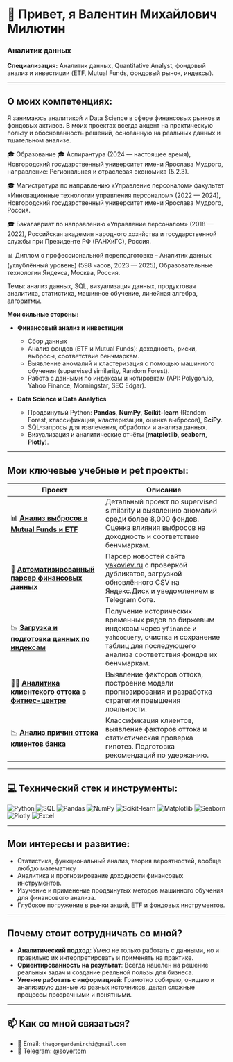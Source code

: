 # 👋 Привет, я Валентин Михайлович Милютин  

### Аналитик данных  
**Специализация:** Аналитик данных, Quantitative Analyst,  фондовый анализ и инвестиции (ETF, Mutual Funds, фондовый рынок, индексы).

---

## О моих компетенциях:

Я занимаюсь аналитикой и Data Science в сфере финансовых рынков и фондовых активов. В моих проектах всегда акцент на практическую пользу и обоснованность решений, основанную на реальных данных и тщательном анализе.

🎓 Образование
🎓 Аспирантура (2024 — настоящее время),
Новгородский государственный университет имени Ярослава Мудрого,
направление: Региональная и отраслевая экономика (5.2.3).

🎓 Магистратура по направлению «Управление персоналом» факультет «Инновационные технологии управления персоналом» (2022 — 2024),
Новгородский государственный университет имени Ярослава Мудрого, Россия.

🎓 Бакалавриат по направлению «Управление персоналом» (2018 — 2022),
Российская академия народного хозяйства и государственной службы при Президенте РФ (РАНХиГС), Россия.

📊 Диплом о профессиональной переподготовке – Аналитик данных (углублённый уровень)
(598 часов, 2023 — 2025),
Образовательные технологии Яндекса, Москва, Россия.

Темы: анализ данных, SQL, визуализация данных, продуктовая аналитика, статистика, машинное обучение, линейная алгебра, алгоритмы.

**Мои сильные стороны:**  
- **Финансовый анализ и инвестиции**
  - Сбор данных
  - Анализ фондов (ETF и Mutual Funds): доходность, риски, выбросы, соответствие бенчмаркам.
  - Выявление аномалий и кластеризация с помощью машинного обучения (supervised similarity, Random Forest).
  - Работа с данными по индексам и котировкам (API: Polygon.io, Yahoo Finance, Morningstar, SEC Edgar).

- **Data Science и Data Analytics**
  - Продвинутый Python: **Pandas**, **NumPy**, **Scikit-learn** (Random Forest, классификация, кластеризация, оценка выбросов), **SciPy**.
  - SQL-запросы для извлечения, обработки и анализа данных.
  - Визуализация и аналитические отчёты (**matplotlib**, **seaborn**, **Plotly**).

---

## Мои ключевые учебные и pet проекты:

| Проект | Описание |
|--------|----------|
| 📊 [**Анализ выбросов в Mutual Funds и ETF**](https://github.com/ValentinMilyutin/mutual-funds-outlier-analysis) | Детальный проект по supervised similarity и выявлению аномалий среди более 8,000 фондов. Оценка влияния выбросов на доходность и соответствие бенчмаркам. |
|🤖 [**Автоматизированный парсер финансовых данных**](https://github.com/ValentinMilyutin/yakovlev-site-parser) | Парсер новостей сайта [yakovlev.ru](https://yakovlev.ru) с проверкой дубликатов, загрузкой обновлённого CSV на Яндекс.Диск и уведомлением в Telegram боте. |
📉 [**Загрузка и подготовка данных по индексам**](https://github.com/ValentinMilyutin/get-indeces-and-saving-tables) | Получение исторических временных рядов по биржевым индексам через `yfinance` и `yahooquery`, очистка и сохранение таблиц для последующего анализа соответствия фондов их бенчмаркам.
🏋️‍♂️ [**Аналитика клиентского оттока в фитнес-центре**](https://github.com/ValentinMilyutin/fitness-churn-analysis) | Выявление факторов оттока, построение модели прогнозирования и разработка стратегии повышения лояльности.
📉 [**Анализ причин оттока клиентов банка**](https://github.com/ValentinMilyutin/bank-analysis) | Классификация клиентов, выявление факторов оттока и статистическая проверка гипотез. Подготовка рекомендаций по удержанию. |



---

## 💻 Технический стек и инструменты:

![Python](https://img.shields.io/badge/Python-3776AB?style=for-the-badge&logo=python&logoColor=white)
![SQL](https://img.shields.io/badge/SQL-003B57?style=for-the-badge&logo=sql&logoColor=white)
![Pandas](https://img.shields.io/badge/Pandas-150458?style=for-the-badge&logo=pandas&logoColor=white)
![NumPy](https://img.shields.io/badge/NumPy-013243?style=for-the-badge&logo=numpy&logoColor=white)
![Scikit-learn](https://img.shields.io/badge/Scikit--learn-F7931E?style=for-the-badge&logo=scikit-learn&logoColor=white)
![Matplotlib](https://img.shields.io/badge/matplotlib-11557C?style=for-the-badge&logoColor=white)
![Seaborn](https://img.shields.io/badge/Seaborn-3776AB?style=for-the-badge&logoColor=white)
![Plotly](https://img.shields.io/badge/Plotly-3F4F75?style=for-the-badge&logo=plotly&logoColor=white)
![Excel](https://img.shields.io/badge/Microsoft%20Excel-217346?style=for-the-badge&logo=microsoft-excel&logoColor=white)

---

##  Мои интересы и развитие:

- Статистика, функциональный анализ, теория вероятностей, вообще любдю математику
- Аналитика и прогнозирование доходности финансовых инструментов.
- Изучение и применение продвинутых методов машинного обучения для финансового анализа.
- Глубокое погружение в рынки акций, ETF и фондовых инструментов.

---

##  Почему стоит сотрудничать со мной?

- **Аналитический подход**: Умею не только работать с данными, но и правильно их интерпретировать и применять на практике.
- **Ориентированность на результат**: Всегда нацелен на решение реальных задач и создание реальной пользы для бизнеса.
- **Умение работать с информацией**: Грамотно собираю, очищаю и анализирую данные из разных источников, делая сложные процессы прозрачными и понятными.

---

## 📫 Как со мной связаться?

- 📧 Email: `thegorgerdemirchi@gmail.com`
- 📲 Telegram: [@soyertom](https://t.me/soyertom)
